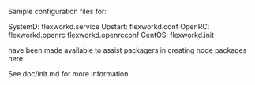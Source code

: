 Sample configuration files for:

SystemD: flexworkd.service
Upstart: flexworkd.conf
OpenRC:  flexworkd.openrc
         flexworkd.openrcconf
CentOS:  flexworkd.init

have been made available to assist packagers in creating node packages here.

See doc/init.md for more information.
